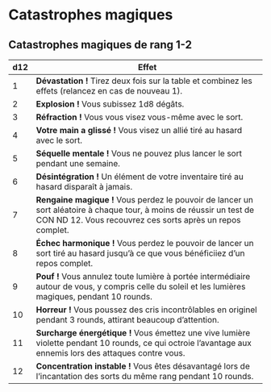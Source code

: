 
# Catastrophes magiques

## Catastrophes magiques de rang 1-2

| d12 | Effet |
|-----|-------|
| 1   | **Dévastation !** Tirez deux fois sur la table et combinez les effets (relancez en cas de nouveau 1). |
| 2   | **Explosion !** Vous subissez 1d8 dégâts. |
| 3   | **Réfraction !** Vous vous visez vous-même avec le sort. |
| 4   | **Votre main a glissé !** Vous visez un allié tiré au hasard avec le sort. |
| 5   | **Séquelle mentale !** Vous ne pouvez plus lancer le sort pendant une semaine. |
| 6   | **Désintégration !** Un élément de votre inventaire tiré au hasard disparaît à jamais. |
| 7   | **Rengaine magique !** Vous perdez le pouvoir de lancer un sort aléatoire à chaque tour, à moins de réussir un test de CON ND 12. Vous recouvrez ces sorts après un repos complet. |
| 8   | **Échec harmonique !** Vous perdez le pouvoir de lancer un sort tiré au hasard jusqu’à ce que vous bénéficiiez d’un repos complet. |
| 9   | **Pouf !** Vous annulez toute lumière à portée intermédiaire autour de vous, y compris celle du soleil et les lumières magiques, pendant 10 rounds. |
| 10  | **Horreur !** Vous poussez des cris incontrôlables en originel pendant 3 rounds, attirant beaucoup d’attention. |
| 11  | **Surcharge énergétique !** Vous émettez une vive lumière violette pendant 10 rounds, ce qui octroie l’avantage aux ennemis lors des attaques contre vous. |
| 12  | **Concentration instable !** Vous êtes désavantagé lors de l’incantation des sorts du même rang pendant 10 rounds. |
